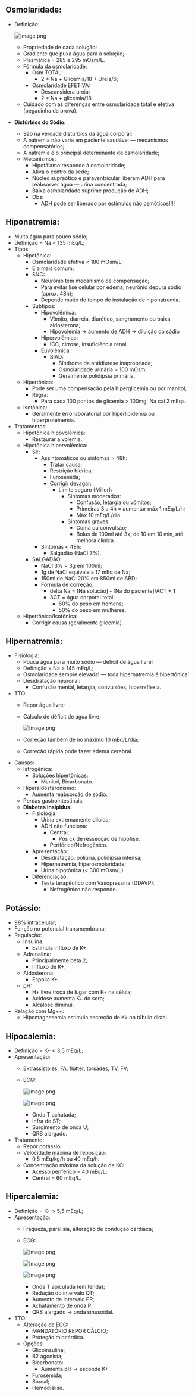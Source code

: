 ## Osmolaridade:

- Definição:
    
    ![image.png](anestesiologia/attachments/imgs/Equilíbrio-hidroeletrolítico/image.png)
    
    - Propriedade de cada solução;
    - Gradiente que puxa água para a solução;
    - Plasmática = 285 a 295 mOsm/L.
    - Fórmula da osmolaridade:
        - Osm TOTAL:
            - 2 * Na + Glicemia/18 + Ureia/6;
        - Osmolaridade EFETIVA:
            - Desconsidera ureia;
            - 2 * Na + glicemia/18.
    - Cuidado com as diferenças entre osmolaridade total e efetiva (pegadinha de prova).
- **Distúrbios do Sódio:**
    - São na verdade distúrbios da água corporal;
    - A natremia não varia em paciente saudável — mecanismos compensatórios;
    - A natremia é o principal determinante da osmolaridade;
    - Mecanismos:
        - Hipotálamo responde à osmolaridade;
        - Ativa o centro da sede;
        - Núcleo supraótico e paraventricular liberam ADH para reabsorver água — urina concentrada;
        - Baixa osmolaridade suprime produção de ADH;
        - Obs:
            - ADH pode ser liberado por estímulos não osmóticos!!!!

## Hiponatremia:

- Muita água para pouco sódio;
- Definição = Na < 135 mEq/L;
- Tipos:
    - Hipotônica:
        - Osmolaridade efetiva < 180 mOsm/L;
        - É a mais comum;
        - SNC:
            - Neurônio tem mecanismo de compensação;
            - Para evitar lise celular por edema, neurônio depura sódio (aprox. 48h);
            - Depende muito do tempo de instalação de hiponatremia.
        - Subtipos:
            - Hipovolêmica:
                - Vômito, diarreia, diurético, sangramento ou baixa aldosterona;
                - Hipovolemia → aumento de ADH → diluição do sódio
            - Hipervolêmica:
                - ICC, cirrose, insuficiência renal.
            - Euvolêmica:
                - SIAD:
                    - Síndrome da antidiurese inapropriada;
                    - Osmolaridade urinária > 100 mOsm;
                    - Geralmente polidipsia primária.
    - Hipertônica:
        - Pode ser uma compensação pela hiperglicemia ou por manitol;
        - Regra:
            - Para cada 100 pontos de glicemia > 100mg, Na cai 2 mEqs.
    - Isotônica:
        - Geralmente erro laboratorial por hiperlipidemia ou hiperproteinemia.
- Tratamentos:
    - Hipotônica hipovolêmica:
        - Restaurar a volemia.
    - Hipotônica hipervolêmica:
        - Se:
            - Assintomáticos ou sintomas > 48h:
                - Tratar causa;
                - Restrição hídrica;
                - Furosemida;
                - Corrigir devagar:
                    - Limite seguro (Miller):
                        - Sintomas moderados:
                            - Confusão, letargia ou vômitos;
                            - Primeiras 3 a 4h = aumentar máx 1 mEq/L/h;
                            - Máx 10 mEq/L/dia.
                        - Sintomas graves:
                            - Coma ou convulsão;
                            - Bolus de 100ml até 3x, de 10 em 10 min, até melhora clínica.
            - Sintomas < 48h:
                - Salgadão (NaCl 3%).
        - SALGADÃO:
            - NaCl 3% = 3g em 100ml;
            - 1g de NaCl equivale a 17 mEq de Na;
            - 150ml de NaCl 20% em 850ml de ABD;
            - Fórmula de correção:
                - delta Na = [Na solução] - [Na do paciente]/ACT + 1
                - ACT = água corporal total:
                    - 60% do peso em homens;
                    - 50% do peso em mulheres.
    - Hipertônica/Isotônica:
        - Corrigir causa (geralmente glicemia).

## Hipernatremia:

- Fisiologia:
    - Pouca água para muito sódio — déficit de água livre;
    - Definição = Na > 145 mEq/L;
    - Osmolaridade sempre elevada! — toda hipernatremia é hipertônica!
    - Desidratação neuronal:
        - Confusão mental, letargia, convulsões, hiperreflexia.
- TTO:
    - Repor água livre;
    - Cálculo de déficit de água livre:
        
        ![image.png](anestesiologia/attachments/imgs/Equilíbrio-hidroeletrolítico/image%201.png)
        
    - Correção também de no máximo 10 mEq/L/dia;
    - Correção rápida pode fazer edema cerebral.
- Causas:
    - Iatrogênica:
        - Soluções hipertônicas:
            - Manitol, Bicarbonato.
    - Hiperaldosteronismo:
        - Aumenta reabsorção de sódio.
    - Perdas gastrointestinais;
    - **Diabetes insipidus:**
        - Fisiologia:
            - Urina extremamente diluída;
            - ADH não funciona:
                - Central:
                    - Pós cx de ressecção de hipófise.
                - Periférico/Nefrogênico.
        - Apresentação:
            - Desidratação, poliúria, polidipsia intensa;
            - Hipernatremia, hiperosmolaridade;
            - Urina hipotônica (< 300 mOsm/L).
        - Diferenciação:
            - Teste terapêutico com Vasopressina (DDAVP):
                - Nefrogênico não responde.

## Potássio:

- 98% intracelular;
- Função no potencial transmembrana;
- Regulação:
    - Insulina:
        - Estimula influxo de K+.
    - Adrenalina:
        - Principalmente beta 2;
        - Influxo de K+.
    - Aldosterona:
        - Espolia K+.
    - pH:
        - H+ livre troca de lugar com K+ na célula;
        - Acidose aumenta K+ do soro;
        - Alcalose diminui.
- Relação com Mg++:
    - Hipomagnesemia estimula secreção de K+ no túbulo distal.

## Hipocalemia:

- Definição = K+ < 3,5 mEq/L;
- Apresentação:
    - Extrassístoles, FA, flutter, torsades, TV, FV;
    - ECG:
        
        ![image.png](anestesiologia/attachments/imgs/Equilíbrio-hidroeletrolítico/image%202.png)
        
        ![image.png](anestesiologia/attachments/imgs/Equilíbrio-hidroeletrolítico/image%203.png)
        
        - Onda T achatada;
        - Infra de ST;
        - Surgimento de onda U;
        - QRS alargado.
- Tratamento:
    - Repor potássio;
    - Velocidade máxima de reposição:
        - 0,5 mEq/kg/h ou 40 mEq/h.
    - Concentração máxima da solução de KCl:
        - Acesso periférico = 40 mEq/L;
        - Central = 60 mEq/L.

## Hipercalemia:

- Definição = K+ > 5,5 mEq/L;
- Apresentação:
    - Fraqueza, paralisia, alteração de condução cardíaca;
    - ECG:
        
        ![image.png](anestesiologia/attachments/imgs/Equilíbrio-hidroeletrolítico/image%204.png)
        
        ![image.png](anestesiologia/attachments/imgs/Equilíbrio-hidroeletrolítico/image%205.png)
        
        ![image.png](anestesiologia/attachments/imgs/Equilíbrio-hidroeletrolítico/image%206.png)
        
        - Onda T apiculada (em tenda);
        - Redução do intervalo QT;
        - Aumento de intervalo PR;
        - Achatamento de onda P;
        - QRS alargado → onda sinusoidal.
- TTO:
    - Alteração de ECG:
        - MANDATÓRIO REPOR CÁLCIO;
        - Proteção miocárdica.
    - Opções:
        - Glicoinsulina;
        - B2 agonista;
        - Bicarbonato:
            - Aumenta pH → esconde K+.
        - Furosemida;
        - Sorcal;
        - Hemodiálise.
